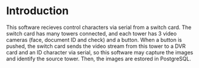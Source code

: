 # Introduction #

This software recieves control characters via serial from a switch card. The switch card has many towers connected, and each tower has 3 video cameras (face, document ID and check) and a button. When a button is pushed, the switch card sends the video stream from this tower to a DVR card and an ID character via serial, so this software may capture the images and identify the source tower. Then, the images are estored in PostgreSQL.